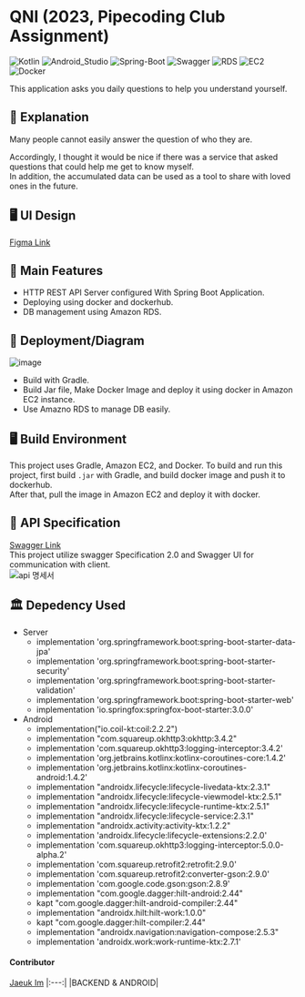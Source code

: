 # QNI (2023, Pipecoding Club Assignment)


![Kotlin](https://img.shields.io/badge/Kotlin-007396?style=flat-square&logo=Kotlin&logoColor=white)
![Android_Studio](https://img.shields.io/badge/Android_Studio-FFCC33?style=flat-square&logo=Androidstudio&logoColor=white)
![Spring-Boot](https://img.shields.io/badge/Spring_Boot-6DB33F?style=flat-square&logo=Spring-Boot&logoColor=white)
![Swagger](https://img.shields.io/badge/Swagger-FFCC00?style=flat-square&logo=Swagger&logoColor=white)
![RDS](https://img.shields.io/badge/Amazon_RDS-4285F4?style=flat-square&logo=Amazon-RDS&logoColor=white)
![EC2](https://img.shields.io/badge/Amazon_EC2-4285F4?style=flat-square&logo=Amazon-EC2&logoColor=white)
![Docker](https://img.shields.io/badge/Docker-4285F4?style=flat-square&logo=Docker&logoColor=white)

This application asks you daily questions to help you understand yourself.

## 📖 Explanation

Many people cannot easily answer the question of who they are.

Accordingly, I thought it would be nice if there was a service that asked questions that could help me get to know myself.  
In addition, the accumulated data can be used as a tool to share with loved ones in the future.

## 🖥️ UI Design
[Figma Link](https://www.figma.com/file/ZY0M8jz6apBFTpYiXe5H4s/%ED%8C%8C%EC%9D%B4%ED%94%84-%EC%BD%94%EB%94%A9-%ED%81%B4%EB%9F%BD_%EA%B3%BC%EC%A0%9C?node-id=0%3A1&t=4G5qNN3cJOKI6Jc5-1)

## 💎 Main Features

- HTTP REST API Server configured With Spring Boot Application.
- Deploying using docker and dockerhub.
- DB management using Amazon RDS.


## 📐 Deployment/Diagram
![image](https://user-images.githubusercontent.com/43805087/213961889-1777c329-1e26-4774-9b74-c726983a649a.png)

- Build with Gradle.
- Build Jar file, Make Docker Image and deploy it using docker in Amazon EC2 instance.
- Use Amazno RDS to manage DB easily.

## 🖥️ Build Environment
This project uses Gradle, Amazon EC2, and Docker.
To build and run this project, first build `.jar` with Gradle, and build docker image and push it to dockerhub.  
After that, pull the image in Amazon EC2 and deploy it with docker.

## 📃 API Specification

[Swagger Link](http://3.35.39.43/swagger-ui/#/)  
This project utilize swagger Specification 2.0 and Swagger UI for communication with client.  
![api 명세서](https://user-images.githubusercontent.com/43805087/211522965-e428082d-c009-4834-9300-d6e5f6e8e494.png)

## 🏛️ Depedency Used
- Server
  - implementation 'org.springframework.boot:spring-boot-starter-data-jpa'
  - implementation 'org.springframework.boot:spring-boot-starter-security'
  - implementation 'org.springframework.boot:spring-boot-starter-validation'
  - implementation 'org.springframework.boot:spring-boot-starter-web'
  - implementation 'io.springfox:springfox-boot-starter:3.0.0'
- Android
  - implementation("io.coil-kt:coil:2.2.2")
  - implementation "com.squareup.okhttp3:okhttp:3.4.2"
  - implementation 'com.squareup.okhttp3:logging-interceptor:3.4.2'
  - implementation 'org.jetbrains.kotlinx:kotlinx-coroutines-core:1.4.2'
  - implementation 'org.jetbrains.kotlinx:kotlinx-coroutines-android:1.4.2'
  - implementation "androidx.lifecycle:lifecycle-livedata-ktx:2.3.1"
  - implementation "androidx.lifecycle:lifecycle-viewmodel-ktx:2.5.1"
  - implementation "androidx.lifecycle:lifecycle-runtime-ktx:2.5.1"
  - implementation "androidx.lifecycle:lifecycle-service:2.3.1"
  - implementation "androidx.activity:activity-ktx:1.2.2"
  - implementation 'androidx.lifecycle:lifecycle-extensions:2.2.0'
  - implementation 'com.squareup.okhttp3:logging-interceptor:5.0.0-alpha.2'
  - implementation 'com.squareup.retrofit2:retrofit:2.9.0'
  - implementation 'com.squareup.retrofit2:converter-gson:2.9.0'
  - implementation 'com.google.code.gson:gson:2.8.9'
  - implementation "com.google.dagger:hilt-android:2.44"
  - kapt "com.google.dagger:hilt-android-compiler:2.44"
  - implementation "androidx.hilt:hilt-work:1.0.0"
  - kapt "com.google.dagger:hilt-compiler:2.44"
  - implementation "androidx.navigation:navigation-compose:2.5.3"
  - implementation 'androidx.work:work-runtime-ktx:2.7.1'
  
#### Contributor

[Jaeuk Im](https://github.com/iju1633)
|:---:|
|BACKEND & ANDROID|
